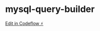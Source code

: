# mysql-query-builder

[Edit in Codeflow ⚡️](https://stackblitz.com/~/github.com/rkg1007/mysql-query-builder)